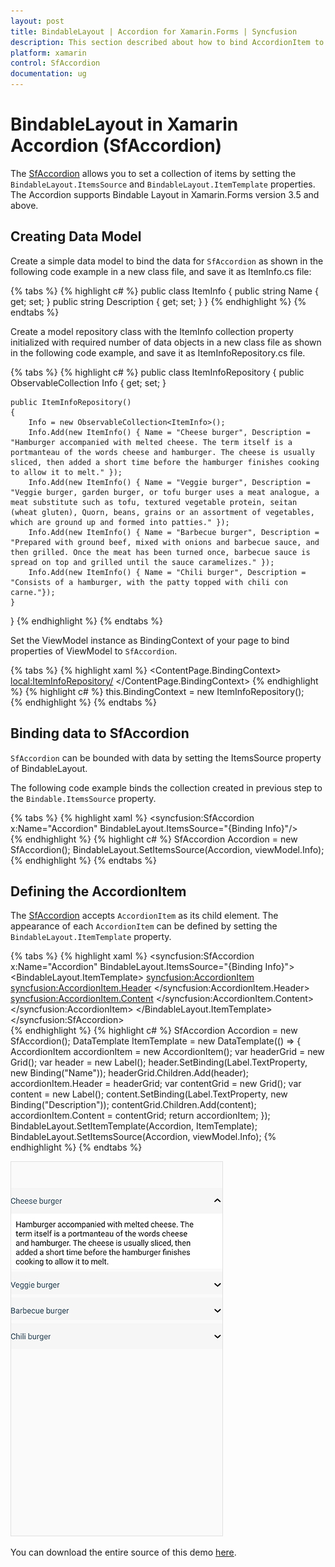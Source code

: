 ```yaml
---
layout: post
title: BindableLayout | Accordion for Xamarin.Forms | Syncfusion
description: This section described about how to bind AccordionItem to Xamarin.Forms Accordion (SfAccordion) using BindableLayout.
platform: xamarin
control: SfAccordion
documentation: ug
---
```


# BindableLayout in Xamarin Accordion (SfAccordion)

The [SfAccordion](https://help.syncfusion.com/cr/cref_files/xamarin/Syncfusion.Expander.XForms~Syncfusion.XForms.Accordion.SfAccordion.html) allows you to set a collection of items by setting the `BindableLayout.ItemsSource` and `BindableLayout.ItemTemplate` properties. The Accordion supports Bindable Layout in Xamarin.Forms version 3.5 and above.

## Creating Data Model

Create a simple data model to bind the data for `SfAccordion` as shown in the following code example in a new class file, and save it as ItemInfo.cs file:

{% tabs %}
{% highlight c# %}
public class ItemInfo
{
    public string Name { get; set; }
    public string Description { get; set; }
}
{% endhighlight %}
{% endtabs %}

Create a model repository class with the ItemInfo collection property initialized with required number of data objects in a new class file as shown in the following code example, and save it as ItemInfoRepository.cs file.

{% tabs %}
{% highlight c# %}
public class ItemInfoRepository
{
    public ObservableCollection<ItemInfo> Info { get; set; }

    public ItemInfoRepository()
    {
        Info = new ObservableCollection<ItemInfo>();
        Info.Add(new ItemInfo() { Name = "Cheese burger", Description = "Hamburger accompanied with melted cheese. The term itself is a portmanteau of the words cheese and hamburger. The cheese is usually sliced, then added a short time before the hamburger finishes cooking to allow it to melt." });
        Info.Add(new ItemInfo() { Name = "Veggie burger", Description = "Veggie burger, garden burger, or tofu burger uses a meat analogue, a meat substitute such as tofu, textured vegetable protein, seitan (wheat gluten), Quorn, beans, grains or an assortment of vegetables, which are ground up and formed into patties." });
        Info.Add(new ItemInfo() { Name = "Barbecue burger", Description = "Prepared with ground beef, mixed with onions and barbecue sauce, and then grilled. Once the meat has been turned once, barbecue sauce is spread on top and grilled until the sauce caramelizes." });
        Info.Add(new ItemInfo() { Name = "Chili burger", Description = "Consists of a hamburger, with the patty topped with chili con carne."});
    }
}
{% endhighlight %}
{% endtabs %}

Set the ViewModel instance as BindingContext of your page to bind properties of ViewModel to `SfAccordion`.

{% tabs %} 
{% highlight xaml %}
<ContentPage.BindingContext>
    <local:ItemInfoRepository/>
</ContentPage.BindingContext>
{% endhighlight %}
{% highlight c# %}
this.BindingContext = new ItemInfoRepository();      
{% endhighlight %}
{% endtabs %}

## Binding data to SfAccordion

`SfAccordion` can be bounded with data by setting the ItemsSource property of BindableLayout.

The following code example binds the collection created in previous step to the `Bindable.ItemsSource` property.

{% tabs %}
{% highlight xaml %}
<ContentPage xmlns="http://xamarin.com/schemas/2014/forms"
             xmlns:x="http://schemas.microsoft.com/winfx/2009/xaml"
             xmlns:syncfusion="clr-namespace:Syncfusion.XForms.Accordion;assembly=Syncfusion.Expander.XForms"
             xmlns:local="clr-namespace:AccordionBindableLayout"
             x:Class="AccordionBindableLayout.MainPage">
    <syncfusion:SfAccordion x:Name="Accordion" BindableLayout.ItemsSource="{Binding Info}"/>
</ContentPage>      
{% endhighlight %}
{% highlight c# %}
SfAccordion Accordion = new SfAccordion();
BindableLayout.SetItemsSource(Accordion, viewModel.Info);
{% endhighlight %}
{% endtabs %}

## Defining the AccordionItem

The [SfAccordion](https://help.syncfusion.com/cr/cref_files/xamarin/Syncfusion.Expander.XForms~Syncfusion.XForms.Accordion.SfAccordion.html) accepts `AccordionItem` as its child element. The appearance of each `AccordionItem` can be defined by setting the `BindableLayout.ItemTemplate` property.

{% tabs %}
{% highlight xaml %}
<syncfusion:SfAccordion x:Name="Accordion" BindableLayout.ItemsSource="{Binding Info}">
    <BindableLayout.ItemTemplate>
        <DataTemplate>
            <syncfusion:AccordionItem>
                <syncfusion:AccordionItem.Header>
                    <Grid>
                        <Label Text="{Binding Name}"/>
                    </Grid>
                </syncfusion:AccordionItem.Header>
                <syncfusion:AccordionItem.Content>
                    <Grid>
                        <Label Text="{Binding Description}"/>
                    </Grid>
                </syncfusion:AccordionItem.Content>
            </syncfusion:AccordionItem>
        </DataTemplate>
    </BindableLayout.ItemTemplate>
</syncfusion:SfAccordion>     
{% endhighlight %}
{% highlight c# %}
SfAccordion Accordion = new SfAccordion();
DataTemplate ItemTemplate = new DataTemplate(() =>
{
    AccordionItem accordionItem = new AccordionItem();
    var headerGrid = new Grid();
    var header = new Label();
    header.SetBinding(Label.TextProperty, new Binding("Name"));
    headerGrid.Children.Add(header);
    accordionItem.Header = headerGrid;
    var contentGrid = new Grid();
    var content = new Label();
    content.SetBinding(Label.TextProperty, new Binding("Description"));
    contentGrid.Children.Add(content);
    accordionItem.Content = contentGrid;
    return accordionItem;
});
BindableLayout.SetItemTemplate(Accordion, ItemTemplate);
BindableLayout.SetItemsSource(Accordion, viewModel.Info);
{% endhighlight %}
{% endtabs %}

![Xamarin Forms Accordion with Bimdable Layout](accordion_images/xamarin-forms-accordion.png)

You can download the entire source of this demo [here](https://github.com/SyncfusionExamples/Xamarin-Populate-Accordion-Items-using-Bindable-Layout).